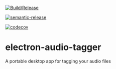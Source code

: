 [![Build/Release](https://github.com/mourtisma/electron-audio-tagger/actions/workflows/ci.yaml/badge.svg)](https://github.com/mourtisma/electron-audio-tagger/actions/workflows/ci.yaml)

[![semantic-release](https://img.shields.io/badge/%20%20%F0%9F%93%A6%F0%9F%9A%80-semantic--release-e10079.svg)](https://github.com/semantic-release/semantic-release)

[![codecov](https://codecov.io/gh/mourtisma/electron-audio-tagger/branch/main/graph/badge.svg?token=J3S4I784CB)](https://codecov.io/gh/mourtisma/electron-audio-tagger)

# electron-audio-tagger

A portable desktop app for tagging your audio files
